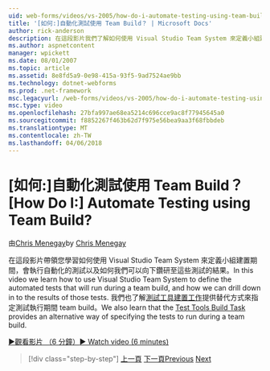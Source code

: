 ```yaml
---
uid: web-forms/videos/vs-2005/how-do-i-automate-testing-using-team-build
title: '[如何:]自動化測試使用 Team Build？ | Microsoft Docs'
author: rick-anderson
description: 在這段影片我們了解如何使用 Visual Studio Team System 來定義小組建置期間，會執行自動化的測試，以及如何我們可以向下鑽研至...
ms.author: aspnetcontent
manager: wpickett
ms.date: 08/01/2007
ms.topic: article
ms.assetid: 8e8fd5a9-0e98-415a-93f5-9ad7524ae9bb
ms.technology: dotnet-webforms
ms.prod: .net-framework
msc.legacyurl: /web-forms/videos/vs-2005/how-do-i-automate-testing-using-team-build
msc.type: video
ms.openlocfilehash: 27bfa997ae68ea5214c696cce9ac8f77945645a0
ms.sourcegitcommit: f8852267f463b62d7f975e56bea9aa3f68fbbdeb
ms.translationtype: MT
ms.contentlocale: zh-TW
ms.lasthandoff: 04/06/2018
---
```

<a name="how-do-i-automate-testing-using-team-build"></a><span data-ttu-id="946e5-104">[如何:]自動化測試使用 Team Build？</span><span class="sxs-lookup"><span data-stu-id="946e5-104">[How Do I:] Automate Testing using Team Build?</span></span>
====================
<span data-ttu-id="946e5-105">由[Chris Menegay](https://twitter.com/CMenegay)</span><span class="sxs-lookup"><span data-stu-id="946e5-105">by [Chris Menegay](https://twitter.com/CMenegay)</span></span>

<span data-ttu-id="946e5-106">在這段影片帶領您學習如何使用 Visual Studio Team System 來定義小組建置期間，會執行自動化的測試以及如何我們可以向下鑽研至這些測試的結果。</span><span class="sxs-lookup"><span data-stu-id="946e5-106">In this video we learn how to use Visual Studio Team System to define the automated tests that will run during a team build, and how we can drill down in to the results of those tests.</span></span> <span data-ttu-id="946e5-107">我們也了解[測試工具建置工作](https://msdn.microsoft.com/vstudio/aa718351.aspx#bttt)提供替代方式來指定測試執行期間 team build。</span><span class="sxs-lookup"><span data-stu-id="946e5-107">We also learn that the [Test Tools Build Task](https://msdn.microsoft.com/vstudio/aa718351.aspx#bttt) provides an alternative way of specifying the tests to run during a team build.</span></span>

[<span data-ttu-id="946e5-108">&#9654;觀看影片 （6 分鐘）</span><span class="sxs-lookup"><span data-stu-id="946e5-108">&#9654; Watch video (6 minutes)</span></span>](https://channel9.msdn.com/Blogs/ASP-NET-Site-Videos/how-do-i-automate-testing-using-team-build)

> [!div class="step-by-step"]
> <span data-ttu-id="946e5-109">[上一頁](how-do-i-implement-continuous-integration-with-team-foundation.md)
> [下一頁](how-do-i-deploy-a-web-application-during-a-team-build.md)</span><span class="sxs-lookup"><span data-stu-id="946e5-109">[Previous](how-do-i-implement-continuous-integration-with-team-foundation.md)
[Next](how-do-i-deploy-a-web-application-during-a-team-build.md)</span></span>
